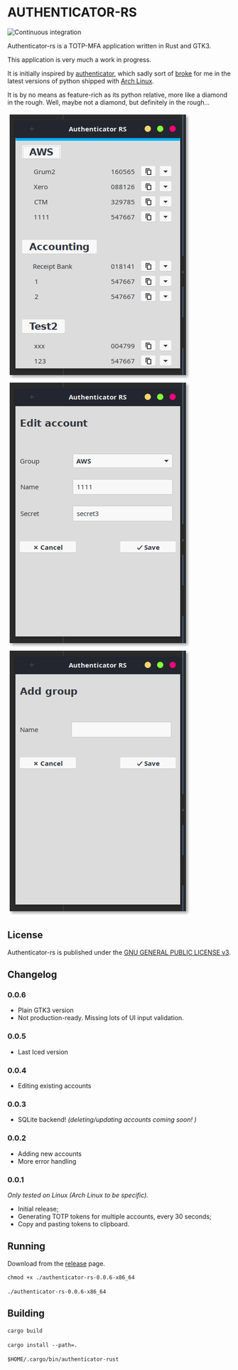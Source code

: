 AUTHENTICATOR-RS
==================
![Continuous integration](https://github.com/grumlimited/authenticator-rs/workflows/Continuous%20integration/badge.svg?branch=master)

Authenticator-rs is a TOTP-MFA application written in Rust and GTK3.

This application is very much a work in progress.

It is initially inspired by [authenticator](https://gitlab.gnome.org/World/Authenticator), which sadly sort of 
[broke](https://aur.archlinux.org/packages/authenticator/) for me 
in the latest versions of python shipped with [Arch Linux](https://www.archlinux.org/).

It is by no means as feature-rich as its python relative, more like a diamond in the rough. Well, maybe not a diamond, 
but definitely in the rough...

<kbd>![authenticator-rs](./authenticator-rs-main.png "Main view")</kbd>
<kbd>![authenticator-rs](./authenticator-rs-edit-account.png "Main view")</kbd>
<kbd>![authenticator-rs](./authenticator-rs-add-group.png "Main view")</kbd>

## License

Authenticator-rs is published under the [GNU GENERAL PUBLIC LICENSE v3](./README.md).

## Changelog

### 0.0.6

* Plain GTK3 version
* Not production-ready. Missing lots of UI input validation.

### 0.0.5

* Last Iced version

### 0.0.4

* Editing existing accounts

### 0.0.3

* SQLite backend! _(deleting/updating accounts coming soon! )_

### 0.0.2

* Adding new accounts
* More error handling

### 0.0.1

_Only tested on Linux (Arch Linux to be specific)._

* Initial release;
* Generating TOTP tokens for multiple accounts, every 30 seconds;
* Copy and pasting tokens to clipboard.

## Running

Download from the [release](https://github.com/grumlimited/authenticator-rs/releases) page.

    chmod +x ./authenticator-rs-0.0.6-x86_64

    ./authenticator-rs-0.0.6-x86_64

## Building

    cargo build
    
    cargo install --path=.
    
    $HOME/.cargo/bin/authenticator-rust
    